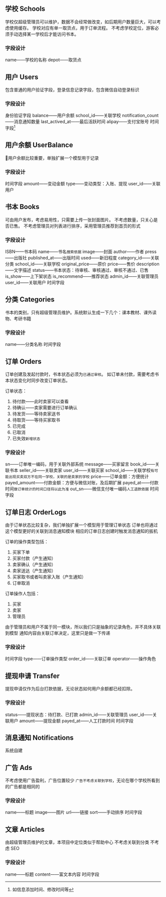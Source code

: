 ## 学校 Schools

学校仅超级管理员可以维护，数据不会经常做改变，如后期用户数量巨大，可以考虑使用缓存。
学校对应有单一取货点，用于订单流程。
不考虑学校定位，游客必须手动选择某一学校后才能访问书本。

### 字段设计
name——学校的名称
depot——取货点

## 用户 Users

包含普通的用户验证字段，登录信息记录字段，包含微信自动登录标识

### 字段设计

身份验证字段
balance——用户余额
school_id——关联学校
notification_count——消息通知数量
last_actived_at——最后活跃时间
alipay——支付宝账号
时间字段[^1]

## 用户余额 UserBalance

用户余额比较重要，单独扩展一个模型用于记录

### 字段设计

时间字段
amount——变动金额
type——变动类型：入账、提现
user_id——关联用户

## 书本 Books

可由用户发布，考虑易用性，只需要上传一张封面图片。
不考虑数量，只关心是否已售。
不考虑管理员对列表进行排序，采用管理员推荐到首页的形式

### 字段设计

ISBN——书本码
name——书名`搜索依据`
image——封面
author——作者
press——出版社
published_at——出版时间
used——新旧程度
category_id——关联分类
school_id——关联学校
original_price——原价
price——售价
description——文字描述
status——书本状态：待审核、审核通过、审核不通过、已售
is_show——上下架状态
is_recommend——推荐状态
admin_id——关联管理员
user_id——关联用户
时间字段

## 分类 Categories

书本的类别，只有超级管理员维护。系统默认生成一下几个：课本教材、课外读物、考研书籍

### 字段设计

name——分类名称
时间字段

## 订单 Orders

订单创建及发起付款时，书本状态必须为`已通过审核`。
如订单未付款，需要考虑书本状态变化时同步改变订单状态。

订单状态：
1. 待付款——此时卖家可以查看
2. 待确认——卖家需要进行订单确认
3. 待发货——等待卖家送书
4. 待取货——等待买家取书
5. 已完成
6. 已取消
7. 已失效`新增状态`

### 字段设计

sn——订单唯一编码，用于关联外部系统
message——买家留言
book_id——关联书本
seller_id——关联卖家
user_id——关联买家
school_id——关联学校`有可能出现买卖双方不在同一学校，关联的是卖家的学校`
price——订单金额：方便统计
payed_amount——付款金额：方便与微信对账，及后期扩展
payed_at——付款时间`做订单统计的时间口径将以此为准`
out_sn——微信支付唯一编码`人工退款依据`
时间字段

## 订单日志 OrderLogs

由于订单状态比较复杂，我们单独扩展一个模型用于管理订单状态
订单也将通过这个模型更好的关联到消息通知模块
相应的订单日志创建时触发消息通知的扳机

订单的操作类型包括：
1. 买家下单
2. 买家付款（产生通知）
3. 卖家确认（产生通知）
4. 卖家送达（产生通知）
5. 买家取书或者叫卖家入账（产生通知）
6. 订单取消

订单操作人包括：
1. 买家
2. 卖家
3. 管理员

由于管理员和用户不属于同一模块，所以我们只是抽象的记录角色，并不具体关联到模型
通知内容由关联订单决定，这里只是做一下传递

### 字段设计

时间字段
type——订单操作类型
order_id——关联订单
operator——操作角色

## 提现申请 Transfer

提现申请仅作为后台打款依据，无论状态如何用户余额都已经扣除。

### 字段设计

status——提现状态：待打款、已打款
admin_id——关联管理员
user_id——关联用户
amount——提现金额
payed_at——人工打款时间
时间字段

## 消息通知 Notifications

系统自建

##  广告 Ads

不考虑使用广告盈利，广告位置较少
`广告不考虑关联到学校`，无论在哪个学校所看到的广告都是相同的

### 字段设计

name——标题
image——图片
url——链接
sort——手动排序
时间字段

## 文章 Articles

由超级管理员维护的文章，本项目中定位类似于帮助中心
不考虑关联到分类
不考虑 SEO

### 字段设计
name——标题
content——富文本内容
时间字段











[^1]:如信息添加时间、修改时间等
